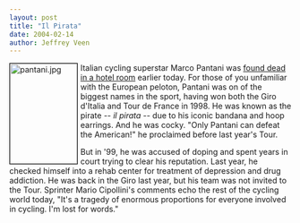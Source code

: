```yaml
---
layout: post
title: "Il Pirata"
date: 2004-02-14
author: Jeffrey Veen
---
```

<img alt="pantani.jpg" src="http://www.veen.com/jeff/archives/images/pantani.jpg" width="120" height="179" style="float: left; border: 1px solid black; margin-right: 5px" />

Italian cycling superstar Marco Pantani was <a href="http://velonews.com/news/fea/5556.0.html">found dead in a hotel room</a> earlier today. For those of you unfamiliar with the European peloton, Pantani was on of the biggest names in the sport, having won both the Giro d'Italia and Tour de France in 1998. He was known as the pirate -- <em>il pirata</em> -- due to his iconic bandana and hoop earrings. And he was cocky. "Only Pantani can defeat the American!" he proclaimed before last year's Tour.

But in '99, he was accused of doping and spent years in court trying to clear his reputation. Last year, he checked himself into a rehab center for treatment of depression and drug addiction. He was back in the Giro last year, but his team was not invited to the Tour. Sprinter Mario Cipollini's comments echo the rest of the cycling world today, "It's a tragedy of enormous proportions for everyone involved in cycling. I'm lost for words."
